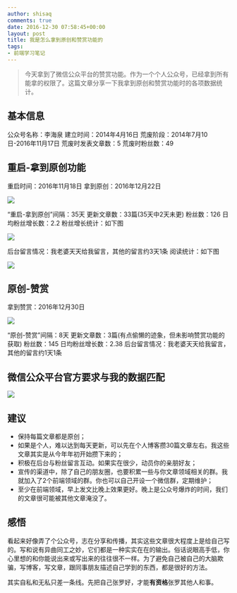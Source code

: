 ```yaml
---
author: shisaq
comments: true
date: 2016-12-30 07:58:45+00:00
layout: post
title: 我是怎么拿到原创和赞赏功能的
tags:
- 前端学习笔记
---
```


> 今天拿到了微信公众平台的赞赏功能。作为一个个人公众号，已经拿到所有能拿的权限了。这篇文章分享一下我拿到原创和赞赏功能时的各项数据统计。

## 基本信息

公众号名称：李海泉
建立时间：2014年4月16日
荒废阶段：2014年7月10日-2016年11月17日
荒废时发表文章数：5
荒废时粉丝数：49

## 重启-拿到原创功能

重启时间：2016年11月18日
拿到原创：2016年12月22日

![](http://7xpx1z.com1.z0.glb.clouddn.com/wechat/originalinvite.png)

“重启-拿到原创”间隔：35天
更新文章数：33篇(35天中2天未更)
粉丝数：126
日均粉丝增长数：2.2
粉丝增长统计：如下图

![](http://7xpx1z.com1.z0.glb.clouddn.com/wechat/fans.png)

后台留言情况：我老婆天天给我留言，其他的留言约3天1条
阅读统计：如下图

![](http://7xpx1z.com1.z0.glb.clouddn.com/wechat/readtotal.png)

## 原创-赞赏

拿到赞赏：2016年12月30日

![](http://7xpx1z.com1.z0.glb.clouddn.com/wechat/reward.png)

“原创-赞赏”间隔：8天
更新文章数：3篇(有点偷懒的迹象，但未影响赞赏功能的获取)
粉丝数：145
日均粉丝增长数：2.38
后台留言情况：我老婆天天给我留言，其他的留言约1天1条

## 微信公众平台官方要求与我的数据匹配

![](http://7xpx1z.com1.z0.glb.clouddn.com/wechat/rulesmatch.jpg)

## 建议

 * 保持每篇文章都是原创；
 * 如果是个人，难以达到每天更新，可以先在个人博客攒30篇文章左右。我这些文章其实是从今年年初开始攒下来的；
 * 积极在后台与粉丝留言互动。如果实在很少，动员你的亲朋好友；
 * 宣传的渠道中，除了自己的朋友圈，也要积累一些与你文章领域相关的群。我就加入了2个前端领域的群。你也可以自己开设一个微信群，定期维护；
 * 至少在前端领域，早上发文比晚上效果更好。晚上是公众号爆炸的时间，我们的文章很可能被其他文章淹没了。

## 感悟

看起来好像弄了个公众号，志在分享和传播，其实这些文章很大程度上是给自己写的。写和说有异曲同工之妙，它们都是一种实实在在的输出。俗话说眼高手低，你心里想的和你能说出来或写出来的往往很不一样。为了避免自己被自己的大脑欺骗，写博客，写文章，跟同事朋友描述自己学到的东西，都是很好的方法。

其实自私和无私只差一条线。先把自己张罗好，才能**有资格**张罗其他人和事。